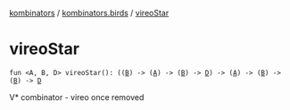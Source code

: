 [kombinators](../index.md) / [kombinators.birds](index.md) / [vireoStar](./vireo-star.md)

# vireoStar

`fun <A, B, D> vireoStar(): ((`[`B`](vireo-star.md#B)`) -> (`[`A`](vireo-star.md#A)`) -> (`[`B`](vireo-star.md#B)`) -> `[`D`](vireo-star.md#D)`) -> (`[`A`](vireo-star.md#A)`) -> (`[`B`](vireo-star.md#B)`) -> (`[`B`](vireo-star.md#B)`) -> `[`D`](vireo-star.md#D)

V* combinator - vireo once removed

